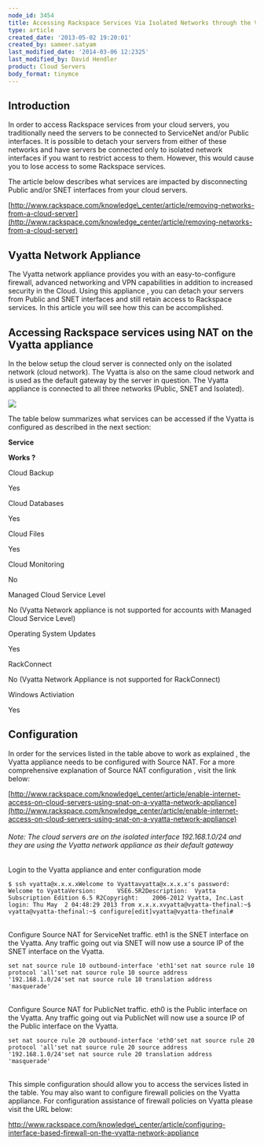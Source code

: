 ```yaml
---
node_id: 3454
title: Accessing Rackspace Services Via Isolated Networks through the Vyatta Network Appliance
type: article
created_date: '2013-05-02 19:20:01'
created_by: sameer.satyam
last_modified_date: '2014-03-06 12:2325'
last_modified_by: David Hendler
product: Cloud Servers
body_format: tinymce
---
```


Introduction
------------

In order to access Rackspace services from your cloud servers, you
traditionally need the servers to be connected to ServiceNet and/or
Public interfaces. It is possible to detach your servers from either of
these networks and have servers be connected only to isolated network
interfaces if you want to restrict access to them. However, this would
cause you to lose access to some Rackspace services.

The article below describes what services are impacted by disconnecting
Public and/or SNET interfaces from your cloud servers.

[http://www.rackspace.com/knowledge\_center/article/removing-networks-from-a-cloud-server](http://www.rackspace.com/knowledge_center/article/removing-networks-from-a-cloud-server)

Vyatta Network Appliance
------------------------

The Vyatta network appliance provides you with an easy-to-configure
firewall, advanced networking and VPN capabilities in addition to
increased security in the Cloud. Using this appliance , you can detach
your servers from Public and SNET interfaces and still retain access to
Rackspace services. In this article you will see how this can be
accomplished.

Accessing Rackspace services using NAT on the Vyatta appliance
--------------------------------------------------------------

In the below setup the cloud server is connected only on the isolated
network (cloud network). The Vyatta is also on the same cloud network
and is used as the default gateway by the server in question. The Vyatta
appliance is connected to all three networks (Public, SNET and
Isolated). 

![](/knowledge_center/sites/default/files/styles/half_width/public/field/image/Vyatta.jpg)

The table below summarizes what services can be accessed if the Vyatta
is configured as described in the next section:

**Service**

**Works ?**

Cloud Backup

Yes

Cloud Databases

Yes

Cloud Files

Yes

Cloud Monitoring

No

Managed Cloud Service Level

No (Vyatta Network appliance is not supported for accounts with Managed
Cloud Service Level)

Operating System Updates

Yes

RackConnect

No (Vyatta Network Appliance is not supported for RackConnect)

Windows Activiation

Yes

 

Configuration
-------------

In order for the services listed in the table above to work as explained
, the Vyatta appliance needs to be configured with Source NAT.  For a
more comprehensive explanation of Source NAT configuration , visit the
link below: 

[http://www.rackspace.com/knowledge\_center/article/enable-internet-access-on-cloud-servers-using-snat-on-a-vyatta-network-appliance](http://www.rackspace.com/knowledge_center/article/enable-internet-access-on-cloud-servers-using-snat-on-a-vyatta-network-appliance)

###### Note: The cloud servers are on the isolated interface 192.168.1.0/24 and they are using the Vyatta network appliance as their default gateway

Login to the Vyatta appliance and enter configuration mode 

    $ ssh vyatta@x.x.x.xWelcome to Vyattavyatta@x.x.x.x's password: Welcome to VyattaVersion:      VSE6.5R2Description:  Vyatta Subscription Edition 6.5 R2Copyright:    2006-2012 Vyatta, Inc.Last login: Thu May  2 04:48:29 2013 from x.x.x.xvyatta@vyatta-thefinal:~$ vyatta@vyatta-thefinal:~$ configure[edit]vyatta@vyatta-thefinal# 

<br>
Configure Source NAT for ServiceNet traffic. eth1 is the SNET interface
on the Vyatta. Any traffic going out via SNET will now use a source IP
of the SNET interface on the Vyatta.

~~~~ {.p1}
set nat source rule 10 outbound-interface 'eth1'set nat source rule 10 protocol 'all'set nat source rule 10 source address '192.168.1.0/24'set nat source rule 10 translation address 'masquerade'
~~~~

<br>
Configure Source NAT for PublicNet traffic. eth0 is the Public interface
on the Vyatta. Any traffic going out via PublicNet will now use a source
IP of the Public interface on the Vyatta.

~~~~ {.p1}
set nat source rule 20 outbound-interface 'eth0'set nat source rule 20 protocol 'all'set nat source rule 20 source address '192.168.1.0/24'set nat source rule 20 translation address 'masquerade'
~~~~

<br>
This simple configuration should allow you to access the services listed
in the table. You may also want to configure firewall policies on the
Vyatta appliance. For configuration assistance of firewall policies on
Vyatta please visit the URL below:

[http://www.rackspace.com/knowledge\_center/article/configuring-interface-based-firewall-on-the-vyatta-network-appliance<br>
](http://www.rackspace.com/knowledge_center/article/configuring-interface-based-firewall-on-the-vyatta-network-appliance)

